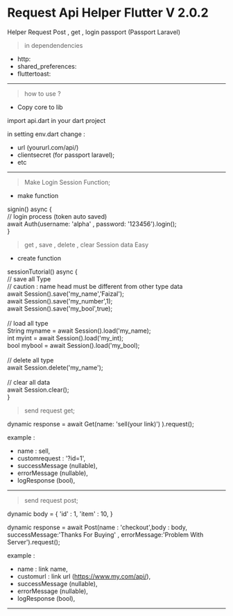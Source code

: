 # Request Api Helper Flutter V 2.0.2
 Helper Request Post , get , login passport (Passport Laravel)
 
 > in dependendencies
  - http:
  - shared_preferences:
  - fluttertoast:	
  
  <hr>
  
 > how to use ?
 
 - Copy core to lib
 
 import api.dart in your dart project
   
 in setting env.dart change :
  - url (yoururl.com/api/) 
  - clientsecret (for passport laravel);
  - etc
 
  <hr>
  
 > Make Login Session Function;
 - make function
 
 signin() async {
    <br>
    // login process (token auto saved)
    <br>
    await Auth(username: 'alpha' , password: '123456').login();
    <br>
  }
  
 > get , save , delete , clear Session data Easy
 - create function 
 
 sessionTutorial() async {
    <br>
    // save all Type <br>
    // caution : name head must be different from other type data<br>
    await Session().save('my_name','Faizal'); <br>
    await Session().save('my_number',1); <br>
    await Session().save('my_bool',true); <br>
  <br>
   // load all type <br>
   String myname = await Session().load('my_name);<br>
   int myint = await Session().load('my_int);<br>
   bool mybool = await Session().load('my_bool);<br>
   <br>
   // delete all type<br>
   await Session.delete('my_name');<br>
   <br>
   // clear all data<br>
   await Session.clear();<br>
  }
  
 
 > send request get;
 
 dynamic response = await Get(name: 'sell(your link)') ).request();
  
  example : 
  - name : sell,
  - customrequest : '?id=1',
  - successMessage (nullable),
  - errorMessage (nullable),
  - logResponse (bool),
 
  <hr>
 
 > send request post;
 
 dynamic body = {
    'id' : 1,
    'item' : 10,
 }
 
 dynamic response = await Post(name : 'checkout',body : body, successMessage:'Thanks For Buying' , errorMessage:'Problem With Server').request();
  
  example :
  - name : link name,
  - customurl : link url (https://www.my.com/api/),
  - successMessage (nullable),
  - errorMessage (nullable),
  - logResponse (bool),
    
  <hr>
